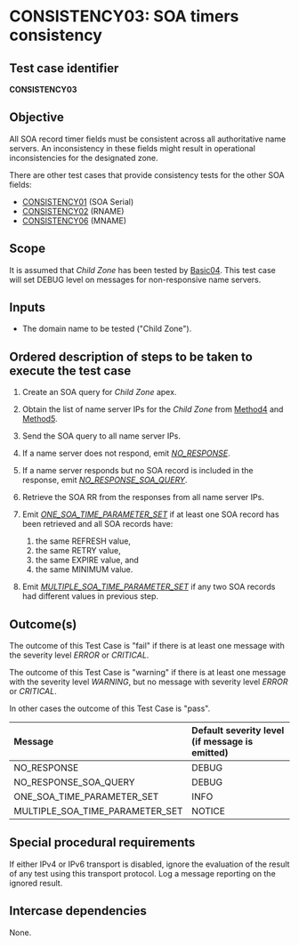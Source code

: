 # CONSISTENCY03: SOA timers consistency

## Test case identifier

**CONSISTENCY03**

## Objective

All SOA record timer fields must be consistent across all authoritative 
name servers. An inconsistency in these fields might result in operational 
inconsistencies for the designated zone.

There are other test cases that provide consistency tests for the other
SOA fields:

* [CONSISTENCY01] (SOA Serial)
* [CONSISTENCY02] (RNAME)
* [CONSISTENCY06] (MNAME)

## Scope

It is assumed that *Child Zone* has been tested by [Basic04]. This test
case will set DEBUG level on messages for non-responsive name servers.

## Inputs

* The domain name to be tested ("Child Zone").

## Ordered description of steps to be taken to execute the test case

 1. Create an SOA query for *Child Zone* apex.

 2. Obtain the list of name server IPs for the *Child Zone* from [Method4] 
    and [Method5].

 3. Send the SOA query to all name server IPs.

 4. If a name server does not respond, emit *[NO_RESPONSE]*.

 5. If a name server responds but no SOA record is included in the 
    response, emit *[NO_RESPONSE_SOA_QUERY]*.

 6. Retrieve the SOA RR from the responses from all name server IPs.

 7. Emit *[ONE_SOA_TIME_PARAMETER_SET]* if at least one SOA record has 
    been retrieved and all SOA records have:
    1. the same REFRESH value, 
    2. the same RETRY value, 
    3. the same EXPIRE value, and 
    4. the same MINIMUM value.

 8. Emit *[MULTIPLE_SOA_TIME_PARAMETER_SET]* if any two SOA
    records had different values in previous step.

## Outcome(s)

The outcome of this Test Case is "fail" if there is at least one message
with the severity level *ERROR* or *CRITICAL*.

The outcome of this Test Case is "warning" if there is at least one message
with the severity level *WARNING*, but no message with severity level
*ERROR* or *CRITICAL*.

In other cases the outcome of this Test Case is "pass".

Message                          | Default severity level (if message is emitted)
:--------------------------------|:-----------------------------------
NO_RESPONSE                      | DEBUG
NO_RESPONSE_SOA_QUERY            | DEBUG
ONE_SOA_TIME_PARAMETER_SET       | INFO
MULTIPLE_SOA_TIME_PARAMETER_SET  | NOTICE


## Special procedural requirements	

If either IPv4 or IPv6 transport is disabled, ignore the evaluation of the
result of any test using this transport protocol. Log a message reporting
on the ignored result.

## Intercase dependencies

None.

[Basic04]:                    ../Basic-TP/basic04.md
[Method4]: ../Methods.md#method-4-obtain-glue-address-records-from-parent

[Method5]: ../Methods.md#method-5-obtain-the-name-server-address-records-from-child

[NO_RESPONSE]: #outcomes

[NO_RESPONSE_SOA_QUERY]: #outcomes

[ONE_SOA_TIME_PARAMETER_SET]: #outcomes

[MULTIPLE_SOA_TIME_PARAMETER_SET]: #outcomes

[CONSISTENCY01]: consistency01.md

[CONSISTENCY02]: consistency02.md

[CONSISTENCY06]: consistency06.md


